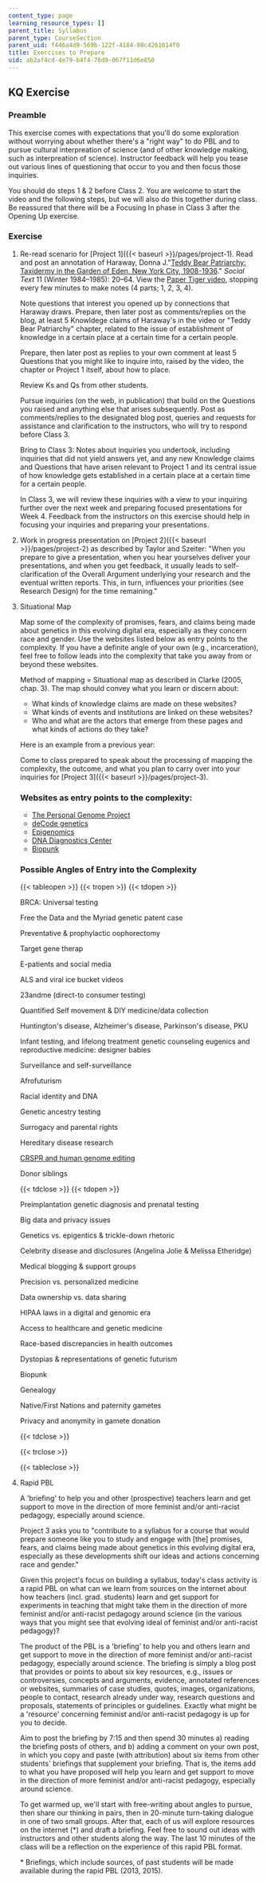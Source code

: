 ```yaml
---
content_type: page
learning_resource_types: []
parent_title: Syllabus
parent_type: CourseSection
parent_uid: f446a4d9-569b-122f-4184-00c4261614f0
title: Exercises to Prepare
uid: ab2af4cd-4e79-b4f4-76d9-067f11d6e850
---
```


KQ Exercise
-----------

### Preamble

This exercise comes with expectations that you'll do some exploration without worrying about whether there's a "right way" to do PBL and to pursue cultural interpreation of science (and of other knowledge making, such as interpreation of science). Instructor feedback will help you tease out various lines of questioning that occur to you and then focus those inquiries. 

You should do steps 1 & 2 before Class 2. You are welcome to start the video and the following steps, but we will also do this together during class. Be reassured that there will be a Focusing In phase in Class 3 after the Opening Up exercise.

### Exercise

1.  Re-read scenario for [Project 1]({{< baseurl >}}/pages/project-1). Read and post an annotation of Haraway, Donna J."[Teddy Bear Patriarchy: Taxidermy in the Garden of Eden, New York City, 1908-1936](https://www.jstor.org/stable/466593?seq=1#page_scan_tab_contents)." _Social Text_ 11 (Winter 1984–1985): 20–64. View the [Paper Tiger video](https://www.cctv.org/watch-tv/programs/donna-haraway-reads-national-geographic-primates-ted-koppels-long-march-viewed-dan), stopping every few minutes to make notes (4 parts; 1, 2, 3, 4).
    
    Note questions that interest you opened up by connections that Haraway draws. Prepare, then later post as comments/replies on the blog, at least 5 Knowldege claims of Haraway's in the video or "Teddy Bear Patriarchy" chapter, related to the issue of establishment of knowledge in a certain place at a certain time for a certain people.
    
    Prepare, then later post as replies to your own comment at least 5 Questions that you might like to inquire into, raised by the video, the chapter or Project 1 itself, about how to place.
    
    Review Ks and Qs from other students.
    
    Pursue inquiries (on the web, in publication) that build on the Questions you raised and anything else that arises subsequently. Post as comments/replies to the designated blog post, queries and requests for assistance and clarification to the instructors, who will try to respond before Class 3.
    
    Bring to Class 3: Notes about inquiries you undertook, including inquiries that did not yield answers yet, and any new Knowledge claims and Questions that have arisen relevant to Project 1 and its central issue of how knowledge gets established in a certain place at a certain time for a certain people.
    
    In Class 3, we will review these inquiries with a view to your inquiring further over the next week and preparing focused presentations for Week 4. Feedback from the instructors on this exercise should help in focusing your inquiries and preparing your presentations.
    
2.  Work in progress presentation on [Project 2]({{< baseurl >}}/pages/project-2) as described by Taylor and Szeiter: "When you prepare to give a presentation, when you hear yourselves deliver your presentations, and when you get feedback, it usually leads to self-clarification of the Overall Argument underlying your research and the eventual written reports. This, in turn, influences your priorities (see Research Design) for the time remaining."
    
3.  Situational Map
    
    Map some of the complexity of promises, fears, and claims being made about genetics in this evolving digital era, especially as they concern race and gender. Use the websites listed below as entry points to the complexity. If you have a definite angle of your own (e.g., incarceration), feel free to follow leads into the complexity that take you away from or beyond these websites.
    
    Method of mapping = Situational map as described in Clarke (2005, chap. 3). The map should convey what you learn or discern about:
    
    *   What kinds of knowledge claims are made on these websites?
    *   What kinds of events and institutions are linked on these websites?
    *   Who and what are the actors that emerge from these pages and what kinds of actions do they take?
    
    Here is an example from a previous year:
    
    Come to class prepared to speak about the processing of mapping the complexity, the outcome, and what you plan to carry over into your inquiries for [Project 3]({{< baseurl >}}/pages/project-3).
    
    ### Websites as entry points to the complexity:
    
    *   [The Personal Genome Project](http://www.personalgenomes.org/us)
    *   [deCode genetics](https://www.decode.com/)
    *   [Epigenomics](https://commonfund.nih.gov/epigenomics/)
    *   [DNA Diagnostics Center](https://dnacenter.com/)
    *   [Biopunk](https://en.wikipedia.org/wiki/Biopunk)
    
    ### Possible Angles of Entry into the Complexity
    
    {{< tableopen >}}
    {{< tropen >}}
    {{< tdopen >}}
    
    
    BRCA: Universal testing
    
    Free the Data and the Myriad genetic patent case
    
    Preventative & prophylactic oophorectomy
    
    Target gene therap
    
    E-patients and social media
    
    ALS and viral ice bucket videos
    
    23andme (direct-to consumer testing)
    
    Quantified Self movement & DIY medicine/data collection
    
    Huntington's disease, Alzheimer's disease, Parkinson's disease, PKU
    
    Infant testing, and lifelong treatment genetic counseling eugenics and reproductive medicine: designer babies
    
    Surveillance and self-surveillance
    
    Afrofuturism
    
    Racial identity and DNA
    
    Genetic ancestry testing
    
    Surrogacy and parental rights
    
    Hereditary disease research
    
    [CRSPR and human genome editing](https://www.nap.edu/read/24623/chapter/1)
    
    Donor siblings 
    
    
    {{< tdclose >}}
    {{< tdopen >}}
    
    
    Preimplantation genetic diagnosis and prenatal testing
    
    Big data and privacy issues
    
    Genetics vs. epigentics & trickle-down rhetoric
    
    Celebrity disease and disclosures (Angelina Jolie & Melissa Etheridge)
    
    Medical blogging & support groups
    
    Precision vs. personalized medicine
    
    Data ownership vs. data sharing
    
    HIPAA laws in a digital and genomic era
    
    Access to healthcare and genetic medicine
    
    Race-based discrepancies in health outcomes
    
    Dystopias & representations of genetic futurism
    
    Biopunk
    
    Genealogy
    
    Native/First Nations and paternity gametes
    
    Privacy and anonymity in gamete donation
    
    
    {{< tdclose >}}
    
    {{< trclose >}}
    
    {{< tableclose >}}
    
4.  Rapid PBL
    
    A 'briefing' to help you and other (prospective) teachers learn and get support to move in the direction of more feminist and/or anti-racist pedagogy, especially around science.
    
    Project 3 asks you to "contribute to a syllabus for a course that would prepare someone like you to study and engage with \[the\] promises, fears, and claims being made about genetics in this evolving digital era, especially as these developments shift our ideas and actions concerning race and gender."
    
    Given this project's focus on building a syllabus, today's class activity is a rapid PBL on what can we learn from sources on the internet about how teachers (incl. grad. students) learn and get support for experiments in teaching that might take them in the direction of more feminist and/or anti-racist pedagogy around science (in the various ways that you might see that evolving ideal of feminist and/or anti-racist pedagogy)?
    
    The product of the PBL is a 'briefing' to help you and others learn and get support to move in the direction of more feminist and/or anti-racist pedagogy, especially around science. The briefing is simply a blog post that provides or points to about six key resources, e.g., issues or controversies, concepts and arguments, evidence, annotated references or websites, summaries of case studies, quotes, images, organizations, people to contact, research already under way, research questions and proposals, statements of principles or guidelines. Exactly what might be a 'resource' concerning feminist and/or anti-racist pedagogy is up for you to decide.
    
    Aim to post the briefing by 7:15 and then spend 30 minutes a) reading the briefing posts of others, and b) adding a comment on your own post, in which you copy and paste (with attribution) about six items from other students' briefings that supplement your briefing. That is, the items add to what you have proposed will help you learn and get support to move in the direction of more feminist and/or anti-racist pedagogy, especially around science.
    
    To get warmed up, we'll start with free-writing about angles to pursue, then share our thinking in pairs, then in 20-minute turn-taking dialogue in one of two small groups. After that, each of us will explore resources on the internet (\*) and draft a briefing. Feel free to sound out ideas with instructors and other students along the way. The last 10 minutes of the class will be a reflection on the experience of this rapid PBL format.
    
    \* Briefings, which include sources, of past students will be made available during the rapid PBL (2013, 2015).